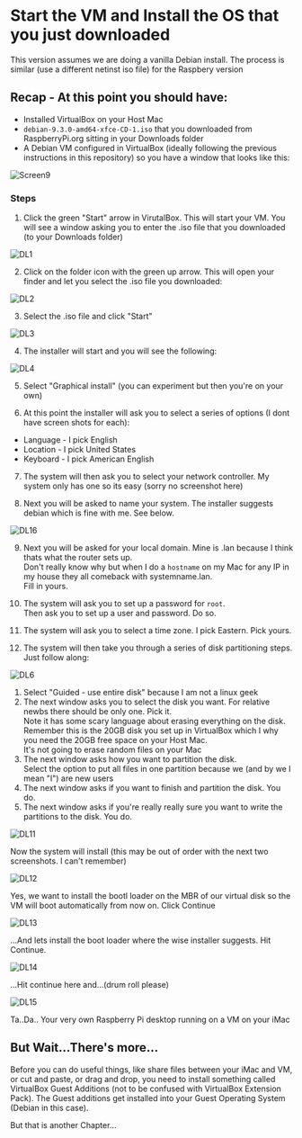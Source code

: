 # Start the VM and Install the OS that you just downloaded
This version assumes we are doing a vanilla Debian install.  The process is similar (use a different netinst iso file) for the Raspbery version

## Recap - At this point you should have:

* Installed VirtualBox on your Host Mac
* `debian-9.3.0-amd64-xfce-CD-1.iso` that you downloaded from RaspberryPi.org sitting in your Downloads folder
* A Debian VM configured in VirtualBox (ideally following the previous instructions in this repository) so you have a window that looks like this:

![Screen9](https://user-images.githubusercontent.com/26580126/33409179-00bd6cce-d548-11e7-8f31-8fa99f4ef14a.png)

### Steps
1. Click the green "Start" arrow in VirutalBox.  This will start your VM.  You will see a window asking you to enter the .iso file that you downloaded (to your Downloads folder)

![DL1](https://user-images.githubusercontent.com/26580126/33412042-2f56bcb6-d557-11e7-9fdb-00dfb483a638.png)

2. Click on the folder icon with the green up arrow.  This will open your finder and let you select the .iso file you downloaded:

![DL2](https://user-images.githubusercontent.com/26580126/34025978-f2296e9e-e120-11e7-8c2b-2dcaa81b4812.png)

3. Select the .iso file and click "Start"

![DL3](https://user-images.githubusercontent.com/26580126/34026689-c5c29722-e125-11e7-8db5-2ea4d806fa4c.png)

4. The installer will start and you will see the following:

![DL4](https://user-images.githubusercontent.com/26580126/34026747-21cd3522-e126-11e7-98f7-4e30036ebbe8.png)

5. Select "Graphical install" (you can experiment but then you're on your own)

6. At this point the installer will ask you to select a series of options (I dont have screen shots for each):  
* Language - I pick English
* Location - I pick United States
* Keyboard - I pick American English

7. The system will then ask you to select your network controller.  My system only has one so its easy (sorry no screenshot here)

8. Next you will be asked to name your system.  The installer suggests debian which is fine with me.  See below.

![DL16](https://user-images.githubusercontent.com/26580126/34026934-73e3eea4-e127-11e7-9659-0cfe1e0c5cef.png)

9. Next you will be asked for your local domain.  Mine is .lan because I think thats what the router sets up.  
Don't really know why but when I do a `hostname` on my Mac for any IP in my house they all comeback with systemname.lan.  
Fill in yours.

10. The system will ask you to set up a password for `root`.  
Then ask you to set up a user and password. 
Do so.

11. The system will ask you to select a time zone.  I pick Eastern.  Pick yours.

12. The system will then take you through a series of disk partitioning steps.  Just follow along:

![DL6](https://user-images.githubusercontent.com/26580126/34027203-3416b458-e129-11e7-87f1-12f7e901ec8b.png)

  1. Select "Guided - use entire disk" because I am not a linux geek
  2. The next window asks you to select the disk you want.  For relative newbs there should be only one.  Pick it.  
Note it has some scary language about erasing everything on the disk.  
Remember this is the 20GB disk you set up in VirtualBox which I why you need the 20GB free space on your Host Mac.  
It's not going to erase random files on your Mac  
  3. The next window asks how you want to partition the disk.  
Select the option to put all files in one partition because we (and by we I mean "I") are new users  
  4. The next window asks if you want to finish and partition the disk.  You do.  
  5. The next window asks if you're really really sure you want to write the partitions to the disk.  You do.

![DL11](https://user-images.githubusercontent.com/26580126/33412298-773a8412-d558-11e7-8eee-35ec95305c56.png)

Now the system will install (this may be out of order with the next two screenshots. I can't remember)

![DL12](https://user-images.githubusercontent.com/26580126/33412318-90d41d8e-d558-11e7-8177-0bc675de972e.png)

Yes, we want to install the bootl loader on the MBR of our virtual disk so the VM will boot automatically from now on.  Click Continue

![DL13](https://user-images.githubusercontent.com/26580126/33412339-a27dccb0-d558-11e7-826f-528bc86b3818.png)

...And lets install the boot loader where the wise installer suggests.  Hit Continue.

![DL14](https://user-images.githubusercontent.com/26580126/33412356-c0dcf078-d558-11e7-96da-d608376b6977.png)

...Hit continue here and...(drum roll please)

![DL15](https://user-images.githubusercontent.com/26580126/33412369-d72887a2-d558-11e7-82c3-e0aa593ab899.png)

Ta..Da.. Your very own Raspberry Pi desktop running on a VM on your iMac

## But Wait...There's more...

Before you can do useful things, like share files between your iMac and VM, or cut and paste, or drag and drop, you need to install something called VirtualBox Guest Additions (not to be confused with VirtualBox Extension Pack).  The Guest additions get installed into your Guest Operating System (Debian in this case).

But that is another Chapter...


